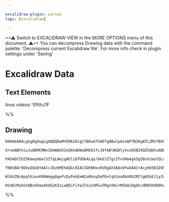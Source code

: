 ```yaml
---

excalidraw-plugin: parsed
tags: [excalidraw]

---
```

==⚠  Switch to EXCALIDRAW VIEW in the MORE OPTIONS menu of this document. ⚠== You can decompress Drawing data with the command palette: 'Decompress current Excalidraw file'. For more info check in plugin settings under 'Saving'


# Excalidraw Data
## Text Elements
linus videos ^EftihJ1F

%%
## Drawing
```compressed-json
N4KAkARALgngDgUwgLgAQQQDwMYEMA2AlgCYBOuA7hADTgQBuCpAzoQPYB2KqATLZMzYBXUtiRoIACyhQ4zZAHoFAc0JRJQgEYA6bGwC2CgF7N6hbEcK4OCtptbErHALRY8RMpWdx8Q1TdIEfARcZgRmBShcZQUebTiANho6IIR9BA4oZm4AbXAwUDAi6HhxdCgsKGSiyEYWdi40HgBGPnzaplZOADlOMW4AFgSABlaATmGeAGZ+YsIOYixuCFxh

6rnmABFUiuJuADMCMNnIEmWAUX2oQkkAKWaAMXXIfcJ8fABlWGDlyVxsDSBZ4QZhQUhsADWCAA6iR1NxhtoAKwnEFgyEIL4wH4SQQeYHgvySDjhbJoZqothwf5qGDcZrDYao6zKHGoJntCCYbjOHh8gDsqLpaGczWaCWa8SR/IAHK0UZzQeCoQBhNj4NikZYAYmaCD1euBmn+EOUhIWao1WokYOszGpgUywIocMk3BlcSR0wGU35CpqUgQhGU0m4

PA5AbCCD25KmwymUwlSITqLNwjgAEliGTUDkALqo/bkdJZ7gcITvVHm4gk5g58uVzmaYQLc7BdKZHP51FCODEXC7en8loehJTJFjKYe1FEDgQssV/AztjYKEx1CHfDHTn7ThQD6EIxlcWFvcPXD6N7C1AUzkVTBVCSzoTMVBmRZsbJVygAFUqy2fV93wQT9gXvKAAEEiGURp0GCK5gTqa53Cg4NYOgKlgT0TJcHmJhSzQBsl05TVg3mAg/wfAD5h

fN8SBAr9OVwIQoDYAAlcJDzKMEhAQGc8IACSDENHxvKV8gAX3AAs6FwOA4C+AcykKSB1DSMoIGg0NZgYQgEAoAAhE00yEC11U1HV9is6z1ggbAREdKAMwqfQvmVBBLQsiRdX1XzbPs0hHOctIjNXEyzKtZZbQ4e1cEc/yHIyJyXIeN5Pm+DS/gBEQkB0gKgpctyMVhYh4TQRF/UgfKkuC1z0ShLE2RBdUzjyxLMlqtjhBDWsc1vYpqo6lyAHlqWw

Wl6UZNrApqlKzwvK96Wmgq0gePcDyPekEmW2a0koyDoPQ+Cqh2oa0kU0hIMCtgKEkEJ1yI07krSc4Fgg67bvu5Y4vBKgdOYbBwXeAANMMEiRAZ4inHg5R4SqQUB9V8AATXpKYxkh1oZQmBI4Z0ow2AMbgVNqAheLDSSns6lsa1JZZq1ss0SA2spHvyCAmeITzrVQEmIAM9V1wgbUVTGUXRYeJ5UQ45QKzinVzk2RXFcliBKfZwb93qhBRuuTh60X

HS4ECMxhGYABxUhma4hdG2KIsLwQDiFiYeZlGJzkMlwTRgnXHi+M5bAiDgbh/dRDhHdD0heMpFjZ246OEHV4o7AAKwQbAsg+CO4AAWTYRZXu932o948AJP4CBXmCHNgCkiSgA===
```
%%